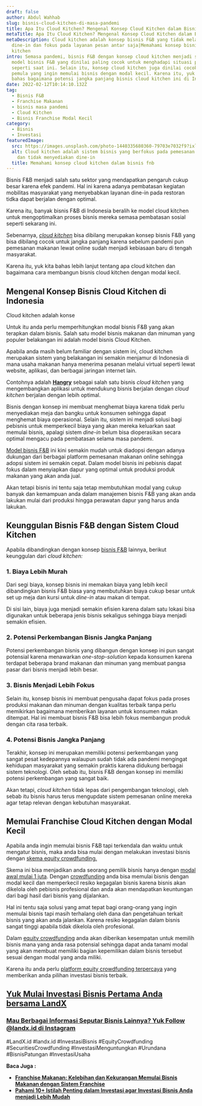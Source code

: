 ```yaml
---
draft: false
author: Abdul Wahhab
slug: bisnis-cloud-kitchen-di-masa-pandemi
title: Apa Itu Cloud Kitchen? Mengenal Konsep Cloud Kitchen dalam Bisnis F&B
metaTitle: Apa Itu Cloud Kitchen? Mengenal Konsep Cloud Kitchen dalam Bisnis F&B
metaDescription: Cloud kitchen adalah konsep bisnis F&B yang tidak melayani
  dine-in dan fokus pada layanan pesan antar saja|Memahami konsep bisnis cloud
  kitchen
intro: Semasa pandemi, bisnis F&B dengan konsep cloud kitchen menjadi salah satu
  model bisnis F&B yang dinilai paling cocok untuk menghadapi situasi pandemi
  seperti saat ini. Selain itu, konsep cloud kitchen juga dinilai cocok untuk
  pemula yang ingin memulai bisnis dengan modal kecil. Karena itu, yuk kita
  bahas bagaimana potensi jangka panjang bisnis cloud kitchen ini di Indonesia.
date: 2022-02-12T10:14:10.132Z
tag:
  - Bisnis F&B
  - Franchise Makanan
  - bisnis masa pandemi
  - Cloud Kitchen
  - Bisnis Franchise Modal Kecil
category:
  - Bisnis
  - Investasi
featuredImage:
  src: https://images.unsplash.com/photo-1440335680360-79703e7032f9?ixlib=rb-1.2.1&ixid=MnwxMjA3fDB8MHxwaG90by1wYWdlfHx8fGVufDB8fHx8&auto=format&fit=crop&w=1170&q=80
  alt: Cloud kitchen adalah sistem bisnis yang berfokus pada pemesanan via online
    dan tidak menyediakan dine-in
  title: Memahami konsep cloud kitchen dalam bisnis fnb
---
```

Bisnis F&B menjadi salah satu sektor yang mendapatkan pengaruh cukup besar karena efek pandemi. Hal ini karena adanya pembatasan kegiatan mobilitas masyarakat yang menyebabkan layanan dine-in pada restoran tidka dapat berjalan dengan optimal.

Karena itu, banyak bisnis F&B di Indonesia beralih ke model cloud kitchen untuk mengoptimalkan proses bisnis mereka semasa pembatasan sosial seperti sekarang ini.

Sebenarnya,*[](https://landx.id/project/index.html) [cloud kitchen](https://landx.id/project/index.html)*  bisa dibilang merupakan konsep bisnis F&B yang bisa dibilang cocok untuk jangka panjang karena sebelum pandemi pun pemesanan makanan lewat online sudah menjadi kebiasaan baru di tengah masyarakat.

Karena itu, yuk kita bahas lebih lanjut tentang apa cloud kitchen dan bagaimana cara membangun bisnis cloud kitchen dengan modal kecil.

## Mengenal Konsep Bisnis Cloud Kitchen di Indonesia

Cloud kitchen adalah konse

Untuk itu anda perlu memperhitungkan modal bisnis F&B yang akan terapkan dalam bisnis. Salah satu model bisnis makanan dan minuman yang populer belakangan ini adalah model bisnis Cloud Kitchen.

Apabila anda masih belum familiar dengan sistem ini, cloud kitchen merupakan sistem yang belakangan ini semakin menjamur di Indonesia di mana usaha makanan hanya menerima pesanan melalui virtual seperti lewat website, aplikasi, dan berbagai jaringan internet lain.

Contohnya adalah **[Hangry](https://landx.id/project/index.html)** sebagai salah satu bisnis *cloud kitchen* yang mengembangkan aplikasi untuk mendukung bisnis berjalan dengan *cloud kitchen* berjalan dengan lebih optimal.

Bisnis dengan konsep ini membuat menghemat biaya karena tidak perlu menyediakan meja dan bangku untuk konsumen sehingga dapat menghemat biaya operasional. Selain itu,  sistem ini menjadi solusi bagi pebisnis untuk memperkecil biaya yang akan mereka keluarkan saat memulai bisnis, apalagi sistem *dine-in* belum bisa dioperasikan secara optimal mengacu pada pembatasan selama masa pandemi.

[Model bisnis F&B](https://landx.id/project/index.html) ini kini semakin mudah untuk diadopsi dengan adanya dukungan dari berbagai platform pemesanan makanan online sehingga adopsi sistem ini semakin cepat. Dalam model bisnis ini pebisnis dapat fokus dalam menyiapkan dapur yang optimal untuk produksi produk makanan yang akan anda jual.

Akan tetapi bisnis ini tentu saja tetap membutuhkan modal yang cukup banyak dan kemampuan anda dalam manajemen bisnis F&B yang akan anda lakukan mulai dari produksi hingga perawatan dapur yang harus anda lakukan.

## Keunggulan Bisnis F&B dengan Sistem Cloud Kitchen

Apabila dibandingkan dengan konsep [bisnis F&B](https://landx.id/project/index.html) lainnya, berikut keunggulan dari *cloud kitchen:*

### 1. Biaya Lebih Murah

Dari segi biaya, konsep bisnis ini memakan biaya yang lebih kecil dibandingkan bisnis F&B biasa yang membutuhkan biaya cukup besar untuk set up meja dan kursi untuk *dine-in* atau makan di tempat.

Di sisi lain, biaya juga menjadi semakin efisien karena dalam satu lokasi bisa digunakan untuk beberapa jenis bisnis sekaligus sehingga biaya menjadi semakin efisien.

### 2. Potensi Perkembangan Bisnis Jangka Panjang

Potensi perkembangan bisnis yang dibangun dengan konsep ini pun sangat potensial karena menawarkan *one-stop-solution* kepada konsumen karena terdapat beberapa brand makanan dan minuman yang membuat pangsa pasar dari bisnis menjadi lebih besar.

### 3. Bisnis Menjadi Lebih Fokus

Selain itu, konsep bisnis ini membuat pengusaha dapat fokus pada proses produksi makanan dan minuman dengan kualitas terbaik tanpa perlu memikirkan bagaimana memberikan layanan untuk konsumen makan ditempat. Hal ini membuat bisnis F&B bisa lebih fokus membangun produk dengan cita rasa terbaik.

### 4. Potensi Bisnis Jangka Panjang

Terakhir, konsep ini merupakan memiliki potensi perkembangan yang sangat pesat kedepannya walaupun sudah tidak ada pandemi mengingat kehidupan masyarakat yang semakin praktis karena didukung berbagai sistem teknologi. Oleh sebab itu, bisnis F&B dengan konsep ini memiliki potensi perkembangan yang sangat baik.

Akan tetapi, *cloud kitchen* tidak lepas dari pengembangan teknologi, oleh sebab itu bisnis harus terus mengupdate sistem pemesanan online mereka agar tetap relevan dengan kebutuhan masyarakat.

## Memulai Franchise Cloud Kitchen dengan Modal Kecil

Apabila anda ingin memulai bisnis F&B tapi terkendala dan waktu untuk mengatur bisnis, maka anda bisa mulai dengan melakukan investasi bisnis dengan [skema equity crowdfunding.](https://landx.id/)

Skema ini bisa menjadikan anda seorang pemilik bisnis hanya dengan [modal awal mulai 1 juta](https://landx.id/). Dengan [crowdfunding](https://landx.id/) anda bisa memulai bisnis dengan modal kecil dan memperkecil resiko kegagalan bisnis karena bisnis akan dikelola oleh pebisnis profesional dan anda akan mendapatkan keuntungan dari bagi hasil dari bisnis yang dijalankan.

Hal ini tentu saja solusi yang amat tepat bagi orang-orang yang ingin memulai bisnis tapi masih terhalang oleh dana dan pengetahuan terkait bisnis yang akan anda jalankan. Karena resiko kegagalan dalam bisnis sangat tinggi apabila tidak dikelola oleh profesional.

Dalam [equity crowdfunding](https://landx.id/) anda akan diberikan kesempatan untuk memilih bisnis mana yang anda rasa potensial sehingga dapat anda tanami modal yang akan membuat memiliki bagian kepemilikan dalam bisnis tersebut sesuai dengan modal yang anda miliki.

Karena itu anda perlu [platform equity crowdfunding terpercaya](https://landx.id/) yang memberikan anda pilihan investasi bisnis terbaik.

## **[Yuk Mulai Investasi Bisnis Pertama Anda bersama LandX](https://landx.id/)**

### [Mau Berbagai Informasi Seputar Bisnis Lainnya? Yuk Follow @landx.id di Instagram](https://www.instagram.com/landx.id/?utm_medium=copy_link)

\#LandX.id    #landx.id    #InvestasiBisnis    #EquityCrowdfunding    #SecuritiesCrowdfunding #InvestasiMenguntungkan    #Urundana    #BisnisPatungan    #InvestasiUsaha

**Baca Juga :**

* **[Franchise Makanan: Kelebihan dan Kekurangan Memulai Bisnis Makanan dengan Sistem Franchise](https://landx.id/blog/memulai-bisnis-franchise-makanan/)**
* **[Pahami 10+ Istilah Penting dalam Investasi agar Investasi Bisnis Anda menjadi Lebih Mudah](https://landx.id/blog/pahami-10-istilah-penting-dalam-investasi-agar-investasi-bisnis-anda-menjadi-lebih-mudah/)**